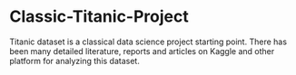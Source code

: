 # Classic-Titanic-Project
Titanic dataset is a classical data science project starting point. There has been many detailed literature, reports and articles on Kaggle and other platform for analyzing this dataset.
